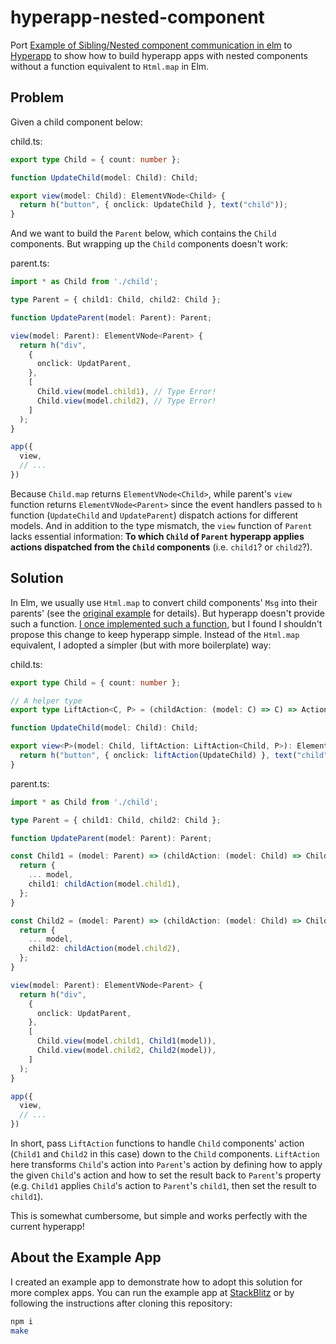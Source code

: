 # hyperapp-nested-component

Port [Example of Sibling/Nested component communication in elm](https://github.com/afcastano/elm-nested-component-communication) to [Hyperapp](https://github.com/jorgebucaran/hyperapp/) to show how to build hyperapp apps with nested components without a function equivalent to `Html.map` in Elm.

## Problem

Given a child component below:

child.ts:

```typescript
export type Child = { count: number };

function UpdateChild(model: Child): Child;

export view(model: Child): ElementVNode<Child> {
  return h("button", { onclick: UpdateChild }, text("child"));
}
```

And we want to build the `Parent` below, which contains the `Child` components. But wrapping up the `Child` components doesn't work:

parent.ts:

```typescript
import * as Child from './child';

type Parent = { child1: Child, child2: Child };

function UpdateParent(model: Parent): Parent;

view(model: Parent): ElementVNode<Parent> {
  return h("div",
    {
      onclick: UpdatParent,
    },
    [
      Child.view(model.child1), // Type Error!
      Child.view(model.child2), // Type Error!
    ]
  );
}

app({
  view,
  // ...
})
```

Because `Child.map` returns `ElementVNode<Child>`, while parent's `view` function returns `ElementVNode<Parent>` since the event handlers passed to `h` function (`UpdateChild` and `UpdateParent`) dispatch actions for different models. And in addition to the type mismatch, the `view` function of `Parent` lacks essential information: **To which `Child` of `Parent` hyperapp applies actions dispatched from the `Child` components** (i.e. `child1`? or `child2`?).

## Solution

In Elm, we usually use `Html.map` to convert child components' `Msg` into their parents' (see the [original example](https://github.com/afcastano/elm-nested-component-communication) for details). But hyperapp doesn't provide such a function. [I once implemented such a function](https://github.com/igrep/hyperapp-nested-component/blob/fd202ebd3174389cb7e957c6bf88b8963a01b984/index.ts#L7-L142), but I found I shouldn't propose this change to keep hyperapp simple. Instead of the `Html.map` equivalent, I adopted a simpler (but with more boilerplate) way:

child.ts:

```typescript
export type Child = { count: number };

// A helper type
export type LiftAction<C, P> = (childAction: (model: C) => C) => Action<P>

function UpdateChild(model: Child): Child;

export view<P>(model: Child, liftAction: LiftAction<Child, P>): ElementVNode<P> {
  return h("button", { onclick: liftAction(UpdateChild) }, text("child"));
}
```

parent.ts:

```typescript
import * as Child from './child';

type Parent = { child1: Child, child2: Child };

function UpdateParent(model: Parent): Parent;

const Child1 = (model: Parent) => (childAction: (model: Child) => Child): Parent {
  return {
    ... model,
    child1: childAction(model.child1),
  };
}

const Child2 = (model: Parent) => (childAction: (model: Child) => Child): Parent {
  return {
    ... model,
    child2: childAction(model.child2),
  };
}

view(model: Parent): ElementVNode<Parent> {
  return h("div",
    {
      onclick: UpdatParent,
    },
    [
      Child.view(model.child1, Child1(model)),
      Child.view(model.child2, Child2(model)),
    ]
  );
}

app({
  view,
  // ...
})
```

In short, pass `LiftAction` functions to handle `Child` components' action (`Child1` and `Child2` in this case) down to the `Child` components. `LiftAction` here transforms `Child`'s action into `Parent`'s action by defining how to apply the given `Child`'s action and how to set the result back to `Parent`'s property (e.g. `Child1` applies `Child`'s action to `Parent`'s `child1`, then set the result to `child1`).

This is somewhat cumbersome, but simple and works perfectly with the current hyperapp!

## About the Example App

I created an example app to demonstrate how to adopt this solution for more complex apps. You can run the example app at [StackBlitz](https://stackblitz.com/edit/typescript-dpfbvm?file=index.ts) or by following the instructions after cloning this repository:

```bash
npm i
make
```

